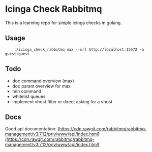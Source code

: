 # Icinga Check Rabbitmq
This is a learning repo for simple icinga checks in golang.

## Usage
```shell
    ./icinga_check_rabbitmq max --url http://localhost:15672 -a guest:guest
```

## Todo 
* doc command overview (max)
* doc param overview for max
* min command
* whitelist queues
* implement vhost filter or direct asking for a vhost

## Docs
Good api documentation: [https://cdn.rawgit.com/rabbitmq/rabbitmq-management/v3.7.12/priv/www/api/index.html](https://cdn.rawgit.com/rabbitmq/rabbitmq-management/v3.7.12/priv/www/api/index.html)